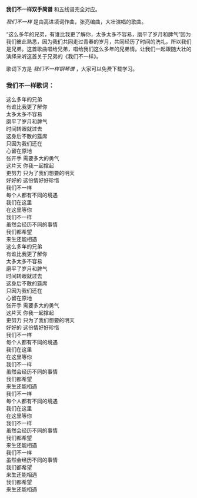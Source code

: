 

**我们不一样双手简谱** 和五线谱完全对应。

_我们不一样_ 是由高进填词作曲，张亮编曲，大壮演唱的歌曲。

“这么多年的兄弟，有谁比我更了解你，太多太多不容易，磨平了岁月和脾气”因为我们彼此熟悉，因为我们共同走过青春的岁月，共同经历了时间的洗礼，所以我们是兄弟。这首歌曲唱给兄弟，唱给我们这么多年的兄弟情。让我们一起跟随大壮的演绎来听这首关于兄弟的《我们不一样》。

歌词下方是 _我们不一样钢琴谱_ ，大家可以免费下载学习。

### 我们不一样歌词：

这么多年的兄弟  
有谁比我更了解你  
太多太多不容易  
磨平了岁月和脾气  
时间转眼就过去  
这身后不散的筵席  
只因为我们还在  
心留在原地  
张开手 需要多大的勇气  
这片天 你我一起撑起  
更努力 只为了我们想要的明天  
好好的 这份情好好珍惜  
我们不一样  
每个人都有不同的境遇  
我们在这里  
在这里等你  
我们不一样  
虽然会经历不同的事情  
我们都希望  
来生还能相遇  
这么多年的兄弟  
有谁比我更了解你  
太多太多不容易  
磨平了岁月和脾气  
时间转眼就过去  
这身后不散的筵席  
只因为我们还在  
心留在原地  
张开手 需要多大的勇气  
这片天 你我一起撑起  
更努力 只为了我们想要的明天  
好好的 这份情好好珍惜  
我们不一样  
每个人都有不同的境遇  
我们在这里  
在这里等你  
我们不一样  
虽然会经历不同的事情  
我们都希望  
来生还能相遇  
我们不一样  
每个人都有不同的境遇  
我们在这里  
在这里等你  
我们不一样  
虽然会经历不同的事情  
我们都希望  
来生还能相遇  
我们不一样  
虽然会经历不同的事情  
我们都希望  
来生还能相遇  
我们都希望  
来生还能相遇

